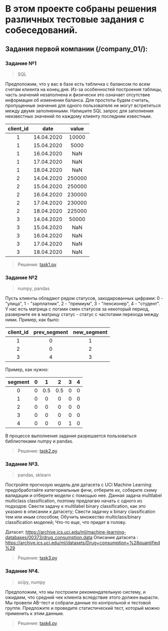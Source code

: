 # В этом проекте собраны решения различных тестовые задания с собеседований.
## Задания первой компании (/company_01/):
### Задание №1
> SQL
>
Предположим, что у вас в базе есть табличка с балансом по всем счетам клиента на конец дня. Из-за особенностей построения таблицы, часть значений незаполнена и физически это означает отсутствие информации об изменении баланса. Для простоты будем считать, пропущенные значения для одного пользователя не могут встретиться между двумя заполненными. Напишите SQL запрос для заполнения неизвестных значений по каждому клиенту последним известным.

| client_id	  |date	|      value      |
|:-----------:|:---------:|:---------------:|
|     1	      |14.04.2020	|      10000      |
|     1	      |15.04.2020	|      5000       |
|     1	      |16.04.2020	|       NaN       |
|     1	      |17.04.2020	|       NaN       |
|     1	      |18.04.2020	|       NaN       |
|     2	      |14.04.2020	|     250000      |
|     2	      |15.04.2020	|     250000      |
|     2	      |16.04.2020	|     230000      |
|     2	      |17.04.2020	|     230000      |
|     2	      |18.04.2020	|     225000      |
|     3	      |14.04.2020	|      50000      |
|     3	      |15.04.2020	|       NaN       |
|     3	      |16.04.2020	|       NaN       |
|     3	      |17.04.2020	|       NaN       |
|     3	      |18.04.2020	|       NaN       |

> Решение: [task1.py](company_01/task1.py)
### Задание №2 
> numpy, pandas

Пусть клиенты обладают рядом статусов, закодированных цифрами: 0 - "улица", 1 - "зарплатник", 2 - "премиум", 3 - "пенсионер", 4 - "студент". У нас есть матрица с логами смен статусов за некоторый период, разверните ее в матрицу статус - статус с частотами перехода между ними.
Пример, как было:

| client_id  |	prev_segment|  new_segment   |
|:----------:|:-----------:|:--------------:|
|     1      |     0      |       1        |
|     2      |     0	   |       2        |
|     3      |     4	   |       3        |
Пример, как нужно:

|segment| 0 |  1 |2	|   3| 4   |
|:-----:|:---:|:---:|:---:|:------:|:---:|
|  0	   | 0	  | 0.5 |0.5|   0	   |  0  |
|  1	   | 0	  | 0	  |0	|   0	   |  0  |
|  2	   | 0	  | 0	  |0	|   0	   |  0  |
|  3	   | 0	  | 0	  |0	|   0	   |  0  |
|  4	   | 0	  | 0	  |0	|   1	   |  0  |
В процессе выполнения задания разрешается пользоваться библиотеками numpy и pandas.
> Решение: [task2.py](company_01/task2.py)
### Задание №3. 
> pandas, sklearn

Постройте прогнозую модель для датасета с UCI Machine Learning: предобработайте категориальные фичи, отберите их, соберите схему валидации и отберите модели с помощью нее. 
Данная задача multilabel multiclass classification, поэтому предлагаю начать с одного из подходов:
Свести задачу к multilabel binary classification, как это указано в описании к датасету;
Свести задачку к binary classification тем или иным способом;
Обучить множество multiclass/binary classification моделей;
Что-то еще, что придет в голову.

Датасет: https://archive.ics.uci.edu/ml/machine-learning-databases/00373/drug_consumption.data
Описание датасета : https://archive.ics.uci.edu/ml/datasets/Drug+consumption+%28quantified%29
> Решение: [task3.py](company_01/task3.py)
### Задание №4.
> scipy, numpy

Предположим, что мы построили рекомендательную систему, и ожидаем, что средний чек клиента вследствие этого должен вырасти. 
Мы провели AB-тест и собрали данные по контрольной и тестовой группе. 
Предложите и проведите статистический тест, который можно применить к этим данным.
> Решение: [task4.py](company_01/task4.py)